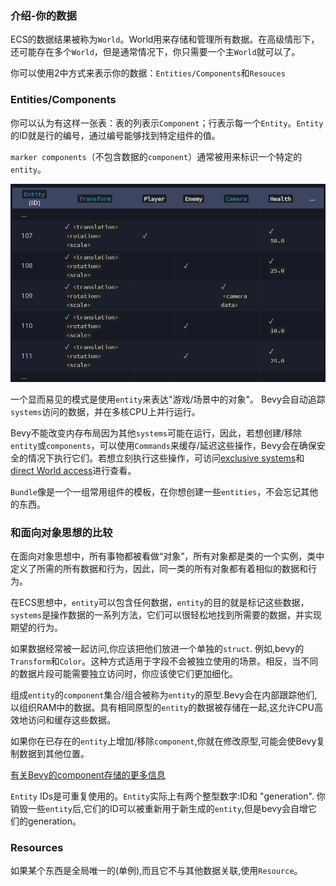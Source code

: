### 介绍-你的数据

ECS的数据结果被称为`World`。World用来存储和管理所有数据。在高级情形下，还可能存在多个`World`，但是通常情况下，你只需要一个主`World`就可以了。

你可以使用2中方式来表示你的数据：`Entities/Components`和`Resouces`

### Entities/Components

你可以认为有这样一张表：表的列表示`Component`；行表示每一个`Entity`。`Entity`的ID就是行的编号，通过编号能够找到特定组件的值。

`marker components`（不包含数据的`component`）通常被用来标识一个特定的`entity`。

![](../_resources/2024-08-19-21-05-05-image.png)

一个显而易见的模式是使用`entity`来表达"游戏/场景中的对象"。
Bevy会自动追踪`systems`访问的数据，并在多核CPU上并行运行。

Bevy不能改变内存布局因为其他`systems`可能在运行，因此，若想创建/移除`entity`或`components`，可以使用`Commands`来缓存/延迟这些操作，Bevy会在确保安全的情况下执行它们。若想立刻执行这些操作，可访问[exclusive systems]()和[direct World access]()进行查看。

`Bundle`像是一个一组常用组件的模板，在你想创建一些`entities`，不会忘记其他的东西。

### 和面向对象思想的比较

在面向对象思想中，所有事物都被看做“对象”，所有对象都是类的一个实例，类中定义了所需的所有数据和行为，因此，同一类的所有对象都有着相似的数据和行为。

在ECS思想中，`entity`可以包含任何数据，`entity`的目的就是标记这些数据，`systems`是操作数据的一系列方法，它们可以很轻松地找到所需要的数据，并实现期望的行为。

如果数据经常被一起访问,你应该把他们放进一个单独的`struct`. 例如,bevy的`Transform`和`Color`。这种方式适用于字段不会被独立使用的场景。相反，当不同的数据片段可能需要独立访问时，你应该使它们更加细化。

组成`entity`的`component`集合/组合被称为`entity`的原型.Bevy会在内部跟踪他们,以组织RAM中的数据。具有相同原型的`entity`的数据被存储在一起,这允许CPU高效地访问和缓存这些数据。

如果你在已存在的`entity`上增加/移除`component`,你就在修改原型,可能会使Bevy复制数据到其他位置。

[有关Bevy的component存储的更多信息]()

`Entity` IDs是可重复使用的。`Entity`实际上有两个整型数字:ID和 "generation". 你销毁一些`entity`后,它们的ID可以被重新用于新生成的`entity`,但是bevy会自增它们的generation。

### Resources

如果某个东西是全局唯一的(单例),而且它不与其他数据关联,使用`Resource`。

